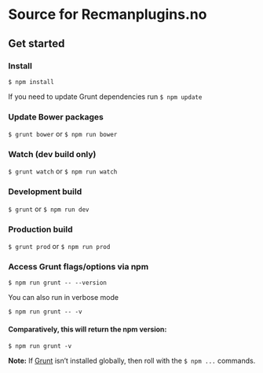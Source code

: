 # Source for Recmanplugins.no

## Get started

### Install

`$ npm install`

If you need to update Grunt dependencies run `$ npm update`

### Update Bower packages

`$ grunt bower` or `$ npm run bower`

### Watch (dev build only)

`$ grunt watch` or `$ npm run watch`

### Development build

`$ grunt` or `$ npm run dev`

### Production build

`$ grunt prod` or `$ npm run prod`

### Access Grunt flags/options via npm

`$ npm run grunt -- --version`

You can also run in verbose mode

`$ npm run grunt -- -v`

#### Comparatively, this will return the npm version:

`$ npm run grunt -v`

**Note:** If [Grunt](http://gruntjs.com/) isn’t installed globally, then roll with the `$ npm ...` commands.
